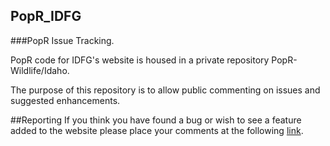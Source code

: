 ## PopR_IDFG
###PopR Issue Tracking.  

PopR code for IDFG's website is housed in a private repository PopR-Wildlife/Idaho.

The purpose of this repository is to allow public commenting on issues and suggested enhancements.

##Reporting
If you think you have found a bug or wish to see a feature added to the website please place your comments at the following
[link](https://github.com/Huh/PopR_IDFG/issues).
